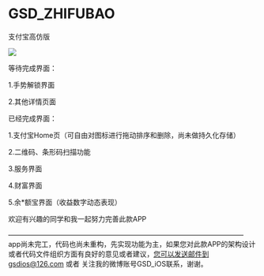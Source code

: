 # GSD_ZHIFUBAO
支付宝高仿版

![](http://cdn.cocimg.com/bbs/attachment/Fid_19/19_441660_27f509e864e8624.gif)

等待完成界面：

1.手势解锁界面

2.其他详情页面

已经完成界面：

1.支付宝Home页（可自由对图标进行拖动排序和删除，尚未做持久化存储）

2.二维码、条形码扫描功能

3.服务界面

4.财富界面

5.余*额宝界面（收益数字动态表现）



欢迎有兴趣的同学和我一起努力完善此款APP

——————————————————————————————————
app尚未完工，代码也尚未重构，先实现功能为主，如果您对此款APP的架构设计或者代码文件组织方面有良好的意见或者建议，您可以发送邮件到gsdios@126.com 或者 关注我的微博账号GSD_iOS联系，谢谢。 
